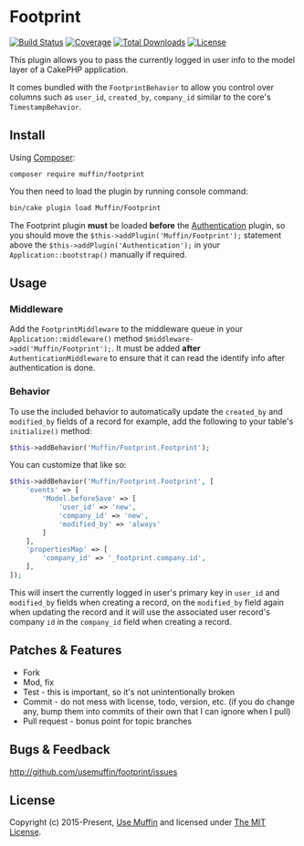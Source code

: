 # Footprint

[![Build Status](https://img.shields.io/travis/UseMuffin/Footprint/master.svg?style=flat-square)](https://github.com/UseMuffin/Footprint/actions?query=workflow%3ACI+branch%3Amaster)
[![Coverage](https://img.shields.io/github/workflow/status/UseMuffin/Footprint/CI/master?style=flat-square)](https://codecov.io/github/UseMuffin/Footprint)
[![Total Downloads](https://img.shields.io/packagist/dt/muffin/footprint.svg?style=flat-square)](https://packagist.org/packages/muffin/footprint)
[![License](https://img.shields.io/badge/license-MIT-blue.svg?style=flat-square)](LICENSE)

This plugin allows you to pass the currently logged in user info to the model layer
of a CakePHP application.

It comes bundled with the `FootprintBehavior` to allow you control over columns
such as `user_id`, `created_by`, `company_id` similar to the core's `TimestampBehavior`.

## Install

Using [Composer][composer]:

```
composer require muffin/footprint
```

You then need to load the plugin by running console command:

```bash
bin/cake plugin load Muffin/Footprint
```

The Footprint plugin **must** be loaded **before** the [Authentication](https://github.com/cakephp/authentication) plugin,
so you should move the `$this->addPlugin('Muffin/Footprint');` statement above
the `$this->addPlugin('Authentication');` in your `Application::bootstrap()`
manually if required.

## Usage

### Middleware

Add the `FootprintMiddleware` to the middleware queue in your `Application::middleware()`
method `$middleware->add('Muffin/Footprint');`.
It must be added **after** `AuthenticationMiddleware` to ensure that it can read
the identify info after authentication is done.

### Behavior

To use the included behavior to automatically update the `created_by` and `modified_by`
fields of a record for example, add the following to your table's `initialize()` method:

```php
$this->addBehavior('Muffin/Footprint.Footprint');
```

You can customize that like so:

```php
$this->addBehavior('Muffin/Footprint.Footprint', [
    'events' => [
        'Model.beforeSave' => [
            'user_id' => 'new',
            'company_id' => 'new',
            'modified_by' => 'always'
        ]
    ],
    'propertiesMap' => [
        'company_id' => '_footprint.company.id',
    ],
]);
```

This will insert the currently logged in user's primary key in `user_id` and `modified_by`
fields when creating a record, on the `modified_by` field again when updating
the record and it will use the associated user record's company `id` in the
`company_id` field when creating a record.

## Patches & Features

* Fork
* Mod, fix
* Test - this is important, so it's not unintentionally broken
* Commit - do not mess with license, todo, version, etc. (if you do change any,
  bump them into commits of their own that I can ignore when I pull)
* Pull request - bonus point for topic branches

## Bugs & Feedback

http://github.com/usemuffin/footprint/issues

## License

Copyright (c) 2015-Present, [Use Muffin][muffin] and licensed under [The MIT License][mit].

[cakephp]:http://cakephp.org
[composer]:http://getcomposer.org
[mit]:http://www.opensource.org/licenses/mit-license.php
[muffin]:http://usemuffin.com
